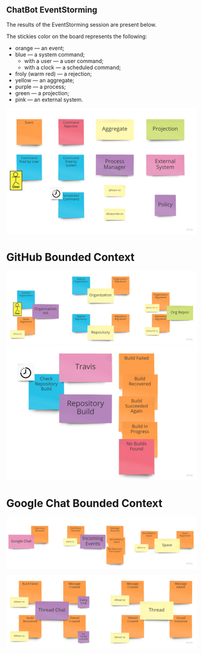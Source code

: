ChatBot EventStorming
-------

The results of the EventStorming session are present below.

The stickies color on the board represents the following:

* orange — an event;
* blue — a system command;
    * with a user — a user command;
    * with a clock — a scheduled command;
* froly (warm red) — a rejection;
* yellow — an aggregate;
* purple — a process;
* green — a projection;
* pink — an external system.

![EventStorming legend](./legend.jpg "EventStorming legend")

# GitHub Bounded Context

![GitHub Bounded Context EventStorming Part 1](./github-bc-1.jpg "GitHub Bounded Context Part 1")
![GitHub Bounded Context EventStorming Part 2](./github-bc-2.jpg "GitHub Bounded Context Part 2")

# Google Chat Bounded Context

![Google Chat Bounded Context EventStorming Part 1](./google-chat-bc-1.jpg "Google Chat Bounded Context Part 1")

![Google Chat Bounded Context EventStorming Part 2](./google-chat-bc-2.jpg "Google Chat Bounded Context Part 2")
